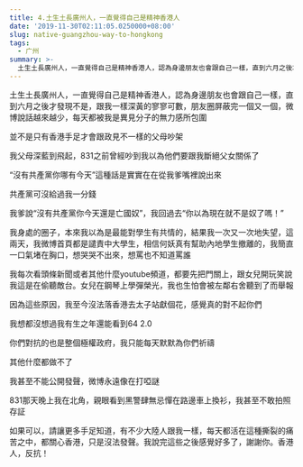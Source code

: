 ```yaml
---
title: 4.土生土長廣州人，一直覺得自己是精神香港人
date: '2019-11-30T02:11:05.0250000+08:00'
slug: native-guangzhou-way-to-hongkong
tags:
  - 广州
summary: >-
  土生土長廣州人，一直覺得自己是精神香港人，認為身邊朋友也會跟自己一樣，直到六月之後才發現不是，跟我一樣深黃的寥寥可數，朋友圈屏蔽完一個又一個，微博說話越來越少，每天都被我是異見分子的無力感所包圍
---
```

土生土長廣州人，一直覺得自己是精神香港人，認為身邊朋友也會跟自己一樣，直到六月之後才發現不是，跟我一樣深黃的寥寥可數，朋友圈屏蔽完一個又一個，微博說話越來越少，每天都被我是異見分子的無力感所包圍

並不是只有香港手足才會跟政見不一樣的父母吵架

我父母深藍到飛起，831之前曾經吵到我以為他們要跟我斷絕父女關係了

“沒有共產黨你哪有今天”這種話是實實在在從我爹嘴裡說出來

共產黨可沒給過我一分錢

我爹說“沒有共產黨你今天還是亡國奴”，我回過去“你以為現在就不是奴了嗎！”

我身處的圈子，本來我以為是最能對學生有共情的，結果我一次又一次地失望，這兩天，我微博首頁都是譴責中大學生，相信何妖真有幫助內地學生撤離的，我簡直一口氣堵在胸口，想哭哭不出來，想罵也不知道罵誰

我每次看頭條新聞或者其他什麼youtube頻道，都要先把門關上，跟女兒開玩笑說我這是在偷聽敵台。女兒在鋼琴上學彈榮光，我也生怕會被左鄰右舍聽到了而舉報

因為這些原因，我至今沒法落香港去太子站獻個花，感覺真的對不起你們

我想都沒想過我有生之年還能看到64 2.0

你們對抗的也是整個極權政府，我只能每天默默為你們祈禱

其他什麼都做不了

我甚至不能公開發聲，微博永遠像在打啞謎

831那天晚上我在北角，親眼看到黑警肆無忌憚在路邊車上換衫，我甚至不敢拍照存証

如果可以，請讓更多手足知道，有不少大陸人跟我一樣，每天都活在這種撕裂的痛苦之中，都關心香港，只是沒法發聲。我說完這些之後感覺好多了，謝謝你。香港人，反抗！